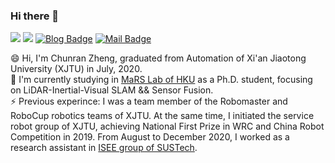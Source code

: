 ### Hi there 👋

<!--
**xuankuzcr/xuankuzcr** is a ✨ _special_ ✨ repository because its `README.md` (this file) appears on your GitHub profile.

Here are some ideas to get you started:

- 🔭 I’m currently working on ...
- 🌱 I’m currently learning ...
- 👯 I’m looking to collaborate on ...
- 🤔 I’m looking for help with ...
- 💬 Ask me about ...
- 📫 How to reach me: ...
- 😄 Pronouns: ...
- ⚡ Fun fact: ...
-->
![](https://img.shields.io/badge/QQ-384942535-green.svg) ![](https://img.shields.io/badge/WeChat-zcr384942535-green.svg) [![Blog Badge](https://img.shields.io/badge/Zhihu-郑纯然-brightgreen)](https://www.zhihu.com/people/zheng-chun-ran) [![Mail Badge](https://img.shields.io/badge/-zhengcr@connect.hku.hk-c14438?style=flat-square&logo=Gmail&logoColor=white&link=mailto:ethan.li.whu@gmail.com)](mailto:zhengcr@connect.hku.hk)

😄 Hi, I'm Chunran Zheng, graduated from Automation of Xi'an Jiaotong University (XJTU) in July, 2020. </br>
🔭 I'm currently studying in [MaRS Lab of HKU](https://mars.hku.hk/) as a Ph.D. student, focusing on LiDAR-Inertial-Visual SLAM && Sensor Fusion. </br>
⚡ Previous experince: I was a team member of the Robomaster and RoboCup robotics teams of XJTU. At the same time, I initiated the service robot group of XJTU, achieving National First Prize in WRC and China Robot Competition in 2019. From August to December 2020, I worked as a research assistant in [ISEE group of SUSTech](https://isee.technology/).



<!--table><tr><td align="center" width="55%">
  
[![Chunran's github stats](https://github-readme-stats.vercel.app/api?username=xuankuzcr&count_private=true&show_icons=true&theme=dark)](https://github.com/xuankuzcr/github-readme-stats)

</td><td align="top" width="45%">

[![Top Langs](https://github-readme-stats.vercel.app/api/top-langs/?username=xuankuzcr&layout=compact&theme=dark)](https://github.com/xuankuzcr/github-readme-stats)

</td></tr></table-->
